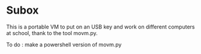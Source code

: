 Subox
=======

This is a portable VM to put on an USB key and work on different computers at school, thank to the tool movm.py.

To do : make a powershell version of movm.py
